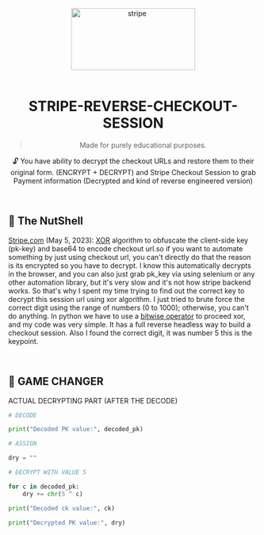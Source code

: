 <div align="center">
   <a href="https://stripe.com">
  <img src="/assets/stripe.svg" width="250" height="125" alt="stripe">
</a>


<img src="https://cdn.jsdelivr.net/gh/sachinsenal0x64/PICX-IMAGE-HOSTING@master/ledstrip.3024rqxzahq0.gif"
width="1800"  height="3">


# STRIPE-REVERSE-CHECKOUT-SESSION


> Made for purely educational purposes.

🔓 You have ability to decrypt the checkout URLs and restore them to their original form. (ENCRYPT + DECRYPT) and Stripe Checkout Session to grab Payment information (Decrypted and kind of reverse engineered version)
</div>

<br>

## 🧾 The NutShell

[Stripe.com](https://stripe.com) (May 5, 2023): [XOR](https://en.wikipedia.org/wiki/XOR_cipher) algorithm to obfuscate the client-side key (pk-key) and base64 to encode checkout url.so if you want to automate something by just using checkout url, you can't directly do that the reason is its encrypted so you have to decrypt. I know this automatically decrypts in the browser, and you can also just grab pk_key  via using selenium or any other automation library, but it's very slow and it's not how stripe backend works. So that's why I spent my time trying to find out the correct key to decrypt this session url using xor algorithm. I just tried to brute force the correct digit using the range of numbers (0 to 1000); otherwise, you can't do anything. In python we have to use  a [bitwise operator](https://en.wikipedia.org/wiki/Bitwise_operation) to proceed xor, and my code was very simple. It has a full reverse headless way to build a checkout session. Also I found the correct digit, it was number 5 this is the keypoint.

<br>

## 🔑 GAME CHANGER 

ACTUAL DECRYPTING PART (AFTER THE DECODE)

```Python
# DECODE

print("Decoded PK value:", decoded_pk)

# ASSIGN

dry = ""

# DECRYPT WITH VALUE 5

for c in decoded_pk:
    dry += chr(5 ^ c)

print("Decoded ck value:", ck)

print("Decrypted PK value:", dry)

```

